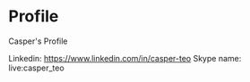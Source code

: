 # Profile
Casper's Profile

Linkedin: https://www.linkedin.com/in/casper-teo
Skype name: live:casper_teo
